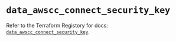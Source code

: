 # `data_awscc_connect_security_key`

Refer to the Terraform Registory for docs: [`data_awscc_connect_security_key`](https://registry.terraform.io/providers/hashicorp/awscc/0.70.0/docs/data-sources/connect_security_key).
